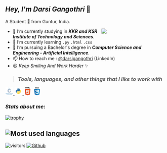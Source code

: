 ## *Hey, I'm Darsi Gangothri* 👋
A Student 🚀 from Guntur, India.

<img src = "https://user-images.githubusercontent.com/77739656/124863629-121f4780-dfd5-11eb-834d-13cb148dc5af.gif" width = "200" align = "right">

- 🔭 I’m currently studying in _**KKR and KSR Institute of Technology and Sciences**_.
- 🌱 I’m currently learning `.py`  `.html` `.css`
- 💼 I’m pursuing a Bachelor's degree in **_Computer Science and Engineering - Artificial&nbsp;Intelligence_**.
- 📫 How to reach me : [@darsigangothri](https://www.linkedin.com/in/darsi-gangothri-7a0607209/) (LinkedIn)
- 😃 *Keep Smiling And Work Harder* ✨
> ### _Tools, languages, and other things that I like to work with_
<a href="https://github.com/darsigangothri06/mycprograms" target = "_blank"> <img src = "https://raw.githubusercontent.com/github/explore/80688e429a7d4ef2fca1e82350fe8e3517d3494d/topics/c/c.png" width=5%> </a>
<a href = "https://github.com/darsigangothri06/python" target = "_blank"> <img src = "https://raw.githubusercontent.com/github/explore/80688e429a7d4ef2fca1e82350fe8e3517d3494d/topics/python/python.png" width = 5%> </a>
<a href = "https://github.com/darsigangothri06/HTML" target = "_blank"> <img src = "https://raw.githubusercontent.com/github/explore/80688e429a7d4ef2fca1e82350fe8e3517d3494d/topics/html/html.png" width = 5%></a>
<a href = "https://github.com/darsigangothri06/KITS-Website" target = "_blank"> <img src = "https://raw.githubusercontent.com/github/explore/80688e429a7d4ef2fca1e82350fe8e3517d3494d/topics/css/css.png" width = 5%></a>

### _Stats about me:_

[![trophy](https://github-profile-trophy.vercel.app/?username=darsigangothri06&theme=onedark&margin-w=15&no-bg=true)](https://github.com/darsigangothri06)

![Most used languages](https://github-readme-stats.vercel.app/api/top-langs/?username=darsigangothri06&theme=pink-green&card_width=500&custom_title=Languages%20used)
---
![visitors](https://visitor-badge.laobi.icu/badge?page_id=darsigangothri06.darsigangothri06) [![Github](https://img.shields.io/github/followers/darsigangothri06?label=Follow&style=social)](https://github.com/darsigangothri06) 
